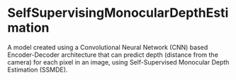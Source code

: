 # SelfSupervisingMonocularDepthEstimation
A model created using a Convolutional Neural Network (CNN) based Encoder-Decoder architecture that can predict depth (distance from the camera) for each pixel in an image, using Self-Supervised Monocular Depth Estimation (SSMDE).
